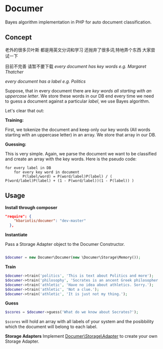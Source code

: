 Documer
==============
Bayes algorithm implementation in PHP for auto document classification.

Concept
-----------------------------

老外的很多贝叶斯 都是用英文分词和学习 还抛弃了很多词,特地弄个东西 大家尝试一下

目前不完善 请暂不要下载
_every document has key words e.g. *Margaret Thatcher*_

_every document has a label e.g. *Politics*_

Suppose, that in every document there are *key words all starting with an uppercase letter*. We store these words in our DB end every time we need to guess a document against a particular *label*, we use Bayes algorithm.

Let's clear that out:

**Training:**

First, we tokenize the document and keep only our key words (All words starting with an uppercase letter) in an array. We store that array in our DB.

**Guessing:**

This is very simple. Again, we parse the document we want to be classified and create an array with the key words. Here is the pseudo code:

	for every label in DB
		for every key word in document
			P(label/word) = P(word/label)P(label) /	( P(word/label)P(label) + (1 - P(word/label))(1 - P(label)) )

Usage
------------
**Install through composer**

```json
"require": {
    "kbariotis/documer": "dev-master"
  },
```

**Instantiate**

Pass a Storage Adapter object to the Documer Constructor.

```php

$documer = new Documer\Documer(new \Documer\Storage\Memory());
```

**Train**

```php
$documer->train('politics', 'This is text about Politics and more');
$documer->train('philosophy', 'Socrates is an ancent Greek philosopher');
$documer->train('athletic', 'Have no idea about athletics. Sorry.');
$documer->train('athletic', 'Not a clue.');
$documer->train('athletic', 'It is just not my thing.');
```

**Guess**

```php
$scores = $documer->guess('What do we know about Socrates?');
```

`$scores` will hold an array with all labels of your system and the posibbility which the document will belong to
each label.

**Storage Adapters**
Implement [Documer\Storage\Adapter](src/Storage/Adapter.php) to create your own Storage Adapter.
